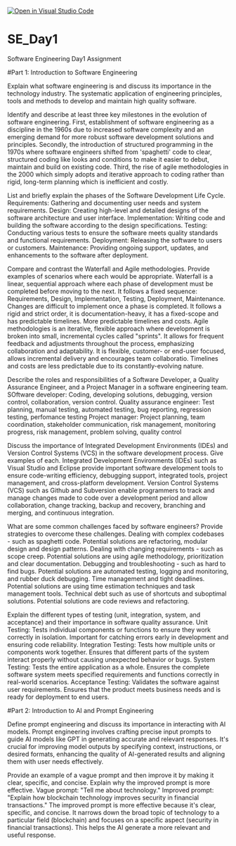 [![Open in Visual Studio Code](https://classroom.github.com/assets/open-in-vscode-2e0aaae1b6195c2367325f4f02e2d04e9abb55f0b24a779b69b11b9e10269abc.svg)](https://classroom.github.com/online_ide?assignment_repo_id=15569769&assignment_repo_type=AssignmentRepo)
# SE_Day1
Software Engineering Day1 Assignment

#Part 1: Introduction to Software Engineering

Explain what software engineering is and discuss its importance in the technology industry.
The systematic application of engineering principles, tools and methods to develop and maintain high quality software.

Identify and describe at least three key milestones in the evolution of software engineering.
First, establishment of software engineering as a discipline in the 1960s due to increased software complexity and an emerging demand for more robust software development solutions and principles. 
Secondly, the introduction of structured programming in the 1970s where software engineers shifted from 'spaghetti' code to clear, structured coding like looks and conditions to make it easier to debut, maintain and build on existing code. 
Third, the rise of agile methodologies in the 2000 which simply adopts and iterative approach to coding rather than rigid, long-term planning which is inefficient and costly.

List and briefly explain the phases of the Software Development Life Cycle.
Requirements: Gathering and documenting user needs and system requirements.
Design: Creating high-level and detailed designs of the software architecture and user interface.
Implementation: Writing code and building the software according to the design specifications.
Testing: Conducting various tests to ensure the software meets quality standards and functional requirements.
Deployment: Releasing the software to users or customers.
Maintenance: Providing ongoing support, updates, and enhancements to the software after deployment.

Compare and contrast the Waterfall and Agile methodologies. Provide examples of scenarios where each would be appropriate.
Waterfall is a linear, sequential approach where each phase of development must be completed before moving to the next. It follows a fixed sequence: Requirements, Design, Implementation, Testing, Deployment, Maintenance. Changes are difficult to implement once a phase is completed. It follows a rigid and strict order, it is documentation-heavy, it has a fixed-scope and has predictable timelines. More predictable timelines and costs.
Agile methodologies is an iterative, flexible approach where development is broken into small, incremental cycles called "sprints". It allows for frequent feedback and adjustments throughout the process, emphasizing collaboration and adaptability. It is flexible, customer- or end-user focused, allows incremental delivery and encourages team collaboratio. Timelines and costs are less predictable due to its constantly-evolving nature.

Describe the roles and responsibilities of a Software Developer, a Quality Assurance Engineer, and a Project Manager in a software engineering team.
SOftware developer: Coding, developing solutions, debugging, version control, collaboration, version control.
Quality assurance engineer: Test planning, manual testing, automated testing, bug reporting, regression testing, perfomance testing
Project manager: Project planning, team coordination, stakeholder communication, risk management, monitoring progress, risk management, problem solving, quality control

Discuss the importance of Integrated Development Environments (IDEs) and Version Control Systems (VCS) in the software development process. Give examples of each.
Integrated Development Environments (IDEs) such as Visual Studio and Eclipse provide important software development tools to ensure code-writing efficiency, debugging support, integrated tools, project management, and cross-platform development.
Version Control Systems (VCS) such as Github and Subversion enable programmers to track and manage changes made to code over a development period and allow collaboration, change tracking, backup and recovery, branching and merging, and continuous integration.

What are some common challenges faced by software engineers? Provide strategies to overcome these challenges.
Dealing with complex codebases - such as spaghetti code. Potential solutions are refactoring, modular design and design patterns.
Dealing with changing requirements - such as scope creep. Potential solutions are using agile methodology, prioritization and clear documentation.
Debugging and troubleshooting - such as hard to find bugs. Potential solutions are automated testing, logging and monitoring, and rubber duck debugging.
Time management and tight deadlines. Potential solutions are using time estimation techniques and task management tools.
Technical debt such as use of shortcuts and suboptimal solutions. Potential solutions are code reviews and refactoring.

Explain the different types of testing (unit, integration, system, and acceptance) and their importance in software quality assurance.
Unit Testing: Tests individual components or functions to ensure they work correctly in isolation. Important for catching errors early in development and ensuring code reliability.
Integration Testing: Tests how multiple units or components work together. Ensures that different parts of the system interact properly without causing unexpected behavior or bugs.
System Testing: Tests the entire application as a whole. Ensures the complete software system meets specified requirements and functions correctly in real-world scenarios.
Acceptance Testing: Validates the software against user requirements. Ensures that the product meets business needs and is ready for deployment to end users.


#Part 2: Introduction to AI and Prompt Engineering


Define prompt engineering and discuss its importance in interacting with AI models.
Prompt engineering involves crafting precise input prompts to guide AI models like GPT in generating accurate and relevant responses. It's crucial for improving model outputs by specifying context, instructions, or desired formats, enhancing the quality of AI-generated results and aligning them with user needs effectively.

Provide an example of a vague prompt and then improve it by making it clear, specific, and concise. Explain why the improved prompt is more effective.
Vague prompt: "Tell me about technology."
Improved prompt: "Explain how blockchain technology improves security in financial transactions."
The improved prompt is more effective because it's clear, specific, and concise. It narrows down the broad topic of technology to a particular field (blockchain) and focuses on a specific aspect (security in financial transactions). This helps the AI generate a more relevant and useful response.
